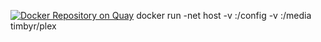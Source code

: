 [![Docker Repository on Quay](https://quay.io/repository/timbyr/plex/status "Docker Repository on Quay")](https://quay.io/repository/timbyr/plex)
docker run -net host -v <hostconfig>:/config -v <hostmedia>:/media timbyr/plex
